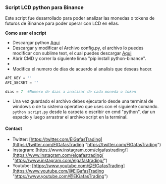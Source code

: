 ### Script LCD python para Binance

Este script fue desarrollado para poder analizar las monedas o tokens de futuros de Binance para poder operar con LCD en ellas.

**Como usar el script**
- Descargar python [Aqui](https://www.python.org/ "Aqui")
- Descargar y modificar el Archivo config.py, el archivo lo puedes modificar con sublime text, el cual puedes descargar [Aqui](https://www.sublimetext.com/ "Aqui")
- Abrir CMD y correr la siguiente linea "pip install python-binance".
- 
- Modifica el numero de dias de acuerdo al analisis que deseas hacer.
```python
API_KEY = ''
API_SECRET = ''

dias = 7  #Numero de dias a analizar de cada moneda o token
```
- Una vez guardado el archivo debes ejecutarlo desde una terminal de windows o de tu sistema operativo que uses con el siguiente comando.
`python script.py` desde la carpeta o escribir en cmd "python", dar un espacio y luego arrastrar el archivo script en la terminal.

#### Contact
- Twitter: [https://twitter.com/ElGafasTrading](https://twitter.com/ElGafasTrading "https://twitter.com/ElGafasTrading")
- Instagram: [https://www.instagram.com/elgafastrading/](https://www.instagram.com/elgafastrading/ "https://www.instagram.com/elgafastrading/")
- Youtube: [https://www.youtube.com/@ElGafasTrading](https://www.youtube.com/@ElGafasTrading "https://www.youtube.com/@ElGafasTrading")
